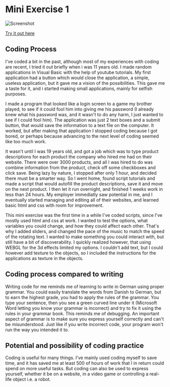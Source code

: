 # Mini Exercise 1
![Screenshot](https://github.com/jduust/mini-ex/blob/master/mini_ex1/screenshot.png?raw=true)

[Try it out here](https://rawgit.com/jduust/mini-ex/master/mini_ex1/index.html)

## Coding Process
I've coded a bit in the past, although most of my experiences with coding are recent, I tried it out briefly when i was 11 years old. I made random applications in Visual Basic with the help of youtube tutorials. My first application had a button which would close the application, a simple, useless application, but it gave me a vision of the possibilities. This gave me a taste for it, and i started making small applications, mainly for selfish purposes. 

I made a program that looked like a login screen to a game my brother played, to see if it could fool him into giving me his password (I already knew what his password was, and it wasn't to do any harm, I just wanted to see if I could fool him). The application was just 2 text boxes and a submit button, that would save the information to a text file on the computer. It worked, but after making that application I stopped coding because I got bored, or perhaps because advancing to the next level of coding seemed like too much work. 

It wasn't until I was 19 years old, and got a job which was to type product descriptions for each product the company who hired me had on their website. There were over 3000 products, and all I was hired to do was combine information from the product, check off some checkboxes and click save. Being lazy by nature, I stopped after only 1 hour, and decided there must be a smarter way. So I went home, found script tutorials and made a script that would autofill the product descriptions, save it and move on the next product. I then let it run overnight, and finished 1 weeks work in less than 24 hours. My employer immediatly saw potential in me, and I eventually started managing and editing all of their websites, and learned basic html and css with room for improvement. 

This mini exercise was the first time in a while I've coded scripts, since I've mostly used html and css at work. I wanted to test the options, what variables you could change, and how they could affect each other. That's why I added sliders, and changed the pace of the music to match the speed of the rotating text. I wanted to make something you could interact with, but still have a bit of discoverability. I quickly realized however, that using WEBGL for the 3d effects limited my options. I couldn't add text, but I could however add texture to the objects, so I included the instructions for the applications as texture in the objects.

## Coding process compared to writing
Writing code for me reminds me of learning to write in German using proper grammar. You could easily translate the words from Danish to German, but to earn the highest grade, you had to apply the rules of the grammar. You type your sentence, then you see a green curved line under it (Microsoft Word letting you know your grammar is incorrect) and try to fix it using the rules in your grammar book. This reminds me of debugging. An important aspect of grammar is to make sure you express yourself correctly and can't be misunderstood. Just like if you write incorrect code, your program won't run the way you intended it to. 

## Potential and possibility of coding practice
Coding is useful for many things. I've mainly used coding myself to save time, and it has saved me at least 500 of hours of work that I in return could spend on more useful tasks. But coding can also be used to express yourself, whether it be on a website, in a video game or controlling a real-life object i.e. a robot. 
